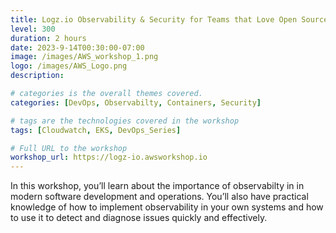 ```yaml
---
title: Logz.io Observability & Security for Teams that Love Open Source
level: 300
duration: 2 hours
date: 2023-9-14T00:30:00-07:00
image: /images/AWS_workshop_1.png
logo: /images/AWS_Logo.png
description: 

# categories is the overall themes covered. 
categories: [DevOps, Observabilty, Containers, Security]

# tags are the technologies covered in the workshop
tags: [Cloudwatch, EKS, DevOps_Series]

# Full URL to the workshop
workshop_url: https://logz-io.awsworkshop.io
---
```

In this workshop, you’ll learn about the importance of observabilty in in modern software development and operations. 
You’ll also have practical knowledge of how to implement observability in your own systems and how to use it to detect and diagnose issues quickly and effectively.